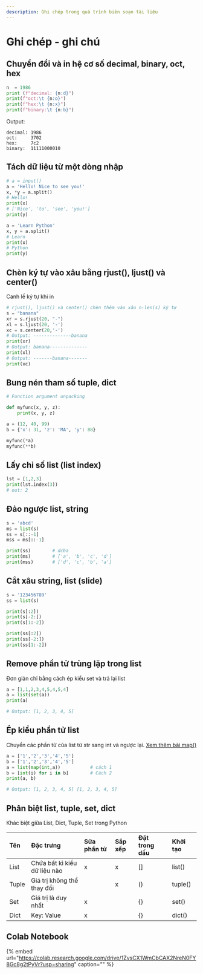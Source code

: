 ```yaml
---
description: Ghi chép trong quá trình biên soạn tài liệu
---
```


# Ghi chép - ghi chú

## Chuyển đổi và in hệ cơ số decimal, binary, oct, hex

```python
n  = 1986
print (f"decimal: {n:d}")
print(f"oct:\t {n:o}")
print(f"hex:\t {n:x}")
print(f"binary:\t {n:b}")
```

Output:

```text
decimal: 1986
oct:     3702
hex:     7c2
binary:  11111000010
```

## Tách dữ liệu từ một dòng nhập

```python
# a = input()
a = 'Hello! Nice to see you!'
x, *y = a.split()
# Hello!
print(x)
# ['Nice', 'to', 'see', 'you!'] 
print(y)
```

```python
a = 'Learn Python'
x, y = a.split()
# Learn
print(x)
# Python 
print(y)
```

## Chèn ký tự vào xâu bằng rjust\(\), ljust\(\) và center\(\)

Canh lề ký tự khi in

```python
# rjust(), ljust() và center() chèn thêm vào xâu n-len(s) ký tự
s = "banana"
xr = s.rjust(20, "-")
xl = s.ljust(20, '-')
xc = s.center(20,'-')
# Output: --------------banana
print(xr)
# Output: banana--------------
print(xl)
# Output: -------banana-------
print(xc)
```

## Bung nén tham số tuple, dict

```python
# Function argument unpacking

def myfunc(x, y, z):
    print(x, y, z)

a = (12, 40, 99)
b = {'x': 31, 'z': 'MA', 'y': 88}

myfunc(*a)
myfunc(**b)
```

## Lấy chỉ số list \(list index\)

```python
lst = [1,2,3]
print(lst.index(3))
# out: 2
```

## Đảo ngược list, string

```python
s = 'abcd'
ms = list(s)
ss = s[::-1]
mss = ms[::-1]

print(ss)        # dcba
print(ms)        # ['a', 'b', 'c', 'd']
print(mss)       # ['d', 'c', 'b', 'a']
```

## Cắt xâu string, list \(slide\)

```python
s = '123456789'
ss = list(s)

print(s[:2])
print(s[-2:])
print(s[1:-2])

print(ss[:2])
print(ss[-2:])
print(ss[1:-2])
```

## Remove phần tử trùng lặp trong list

Đơn giản chỉ bằng cách ép kiểu set và trả lại list

```python
a = [1,1,2,3,4,5,4,5,4]
a = list(set(a))
print(a)

# Output: [1, 2, 3, 4, 5]
```

## Ép kiểu phần tử list

Chuyển các phần tử của list từ str sang int và ngược lại. [Xem thêm bài map\(\) ](ham-map.md)

```python
a = ['1','2','3','4','5']
b = ['1','2','3','4','5']
a = list(map(int,a))           # cách 1
b = [int(i) for i in b]        # Cách 2
print(a, b) 

# Output: [1, 2, 3, 4, 5] [1, 2, 3, 4, 5]
```

## Phân biệt list, tuple, set, dict

Khác biệt giữa List, Dict, Tuple, Set trong Python

| Tên | Đặc trưng | Sửa phần tử | Sắp xếp | Đặt trong dấu | Khởi tạo |
| :--- | :--- | :--- | :--- | :--- | :--- |
| List | Chứa bất kì kiểu dữ liệu nào | x | x | \[\] | list\(\) |
| Tuple | Giá trị không thể thay đổi |  | x | \(\) | tuple\(\) |
| Set | Giá trị là duy nhất | x |  | {} | set\(\) |
| Dict | Key: Value | x |  | {} | dict\(\) |

## Colab Notebook

{% embed url="https://colab.research.google.com/drive/1ZvsCX1WmCbCAX2NreN0FY8Gc8g2tPyVr?usp=sharing" caption="" %}

